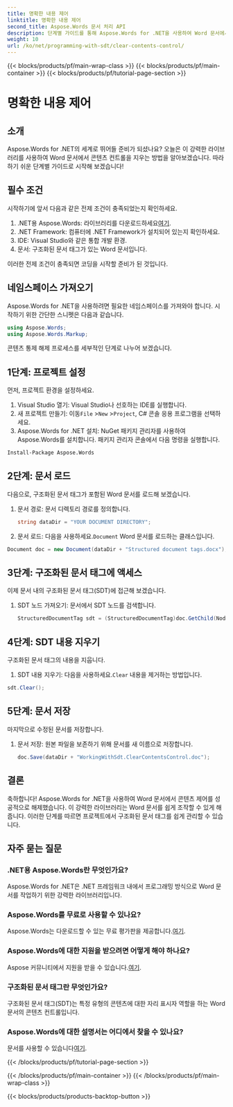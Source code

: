 ```yaml
---
title: 명확한 내용 제어
linktitle: 명확한 내용 제어
second_title: Aspose.Words 문서 처리 API
description: 단계별 가이드를 통해 Aspose.Words for .NET을 사용하여 Word 문서에서 내용 컨트롤을 지우는 방법을 알아보세요.
weight: 10
url: /ko/net/programming-with-sdt/clear-contents-control/
---
```


{{< blocks/products/pf/main-wrap-class >}}
{{< blocks/products/pf/main-container >}}
{{< blocks/products/pf/tutorial-page-section >}}

# 명확한 내용 제어

## 소개

Aspose.Words for .NET의 세계로 뛰어들 준비가 되셨나요? 오늘은 이 강력한 라이브러리를 사용하여 Word 문서에서 콘텐츠 컨트롤을 지우는 방법을 알아보겠습니다. 따라하기 쉬운 단계별 가이드로 시작해 보겠습니다!

## 필수 조건

시작하기에 앞서 다음과 같은 전제 조건이 충족되었는지 확인하세요.

1.  .NET용 Aspose.Words: 라이브러리를 다운로드하세요[여기](https://releases.aspose.com/words/net/).
2. .NET Framework: 컴퓨터에 .NET Framework가 설치되어 있는지 확인하세요.
3. IDE: Visual Studio와 같은 통합 개발 환경.
4. 문서: 구조화된 문서 태그가 있는 Word 문서입니다.

이러한 전제 조건이 충족되면 코딩을 시작할 준비가 된 것입니다.

## 네임스페이스 가져오기

Aspose.Words for .NET을 사용하려면 필요한 네임스페이스를 가져와야 합니다. 시작하기 위한 간단한 스니펫은 다음과 같습니다.

```csharp
using Aspose.Words;
using Aspose.Words.Markup;
```

콘텐츠 통제 해제 프로세스를 세부적인 단계로 나누어 보겠습니다.

## 1단계: 프로젝트 설정

먼저, 프로젝트 환경을 설정하세요.

1. Visual Studio 열기: Visual Studio나 선호하는 IDE를 실행합니다.
2.  새 프로젝트 만들기: 이동`File` >`New` >`Project`, C# 콘솔 응용 프로그램을 선택하세요.
3. Aspose.Words for .NET 설치: NuGet 패키지 관리자를 사용하여 Aspose.Words를 설치합니다. 패키지 관리자 콘솔에서 다음 명령을 실행합니다.
```sh
Install-Package Aspose.Words
```

## 2단계: 문서 로드

다음으로, 구조화된 문서 태그가 포함된 Word 문서를 로드해 보겠습니다.

1. 문서 경로: 문서 디렉토리 경로를 정의합니다.
   ```csharp
   string dataDir = "YOUR DOCUMENT DIRECTORY";
   ```
2.  문서 로드: 다음을 사용하세요.`Document` Word 문서를 로드하는 클래스입니다.
   ```csharp
   Document doc = new Document(dataDir + "Structured document tags.docx");
   ```

## 3단계: 구조화된 문서 태그에 액세스

이제 문서 내의 구조화된 문서 태그(SDT)에 접근해 보겠습니다.

1. SDT 노드 가져오기: 문서에서 SDT 노드를 검색합니다.
   ```csharp
   StructuredDocumentTag sdt = (StructuredDocumentTag)doc.GetChild(NodeType.StructuredDocumentTag, 0, true);
   ```

## 4단계: SDT 내용 지우기

구조화된 문서 태그의 내용을 지웁니다.

1.  SDT 내용 지우기: 다음을 사용하세요.`Clear` 내용을 제거하는 방법입니다.
   ```csharp
   sdt.Clear();
   ```

## 5단계: 문서 저장

마지막으로 수정된 문서를 저장합니다.

1. 문서 저장: 원본 파일을 보존하기 위해 문서를 새 이름으로 저장합니다.
   ```csharp
   doc.Save(dataDir + "WorkingWithSdt.ClearContentsControl.doc");
   ```

## 결론

축하합니다! Aspose.Words for .NET을 사용하여 Word 문서에서 콘텐츠 제어를 성공적으로 해제했습니다. 이 강력한 라이브러리는 Word 문서를 쉽게 조작할 수 있게 해줍니다. 이러한 단계를 따르면 프로젝트에서 구조화된 문서 태그를 쉽게 관리할 수 있습니다.

## 자주 묻는 질문

### .NET용 Aspose.Words란 무엇인가요?

Aspose.Words for .NET은 .NET 프레임워크 내에서 프로그래밍 방식으로 Word 문서를 작업하기 위한 강력한 라이브러리입니다.

### Aspose.Words를 무료로 사용할 수 있나요?

 Aspose.Words는 다운로드할 수 있는 무료 평가판을 제공합니다.[여기](https://releases.aspose.com/).

### Aspose.Words에 대한 지원을 받으려면 어떻게 해야 하나요?

 Aspose 커뮤니티에서 지원을 받을 수 있습니다.[여기](https://forum.aspose.com/c/words/8).

### 구조화된 문서 태그란 무엇인가요?

구조화된 문서 태그(SDT)는 특정 유형의 콘텐츠에 대한 자리 표시자 역할을 하는 Word 문서의 콘텐츠 컨트롤입니다.

### Aspose.Words에 대한 설명서는 어디에서 찾을 수 있나요?

 문서를 사용할 수 있습니다[여기](https://reference.aspose.com/words/net/).

{{< /blocks/products/pf/tutorial-page-section >}}

{{< /blocks/products/pf/main-container >}}
{{< /blocks/products/pf/main-wrap-class >}}

{{< blocks/products/products-backtop-button >}}
